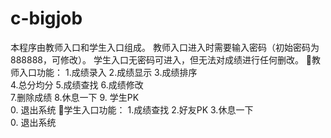 # c-bigjob
本程序由教师入口和学生入口组成。
教师入口进入时需要输入密码（初始密码为888888，可修改）。
学生入口无密码可进入，但无法对成绩进行任何删改。
教师入口功能：
1.成绩录入
2.成绩显示
3.成绩排序  
4.总分均分
5.成绩查找 
6.成绩修改      
7.删除成绩
8.休息一下
9. 学生PK   
      0. 退出系统
学生入口功能：
1.成绩查找
2.好友PK 
3.休息一下  
0. 退出系统
